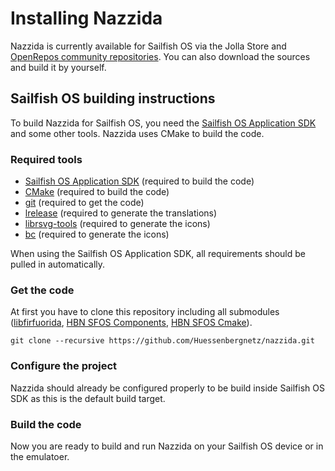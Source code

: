 # Installing Nazzida

Nazzida is currently available for Sailfish OS via the Jolla Store and [OpenRepos community repositories](https://openrepos.net/content/huessenbergnetz/nazzida). You can also download the sources and build it by yourself.

## Sailfish OS building instructions

To build Nazzida for Sailfish OS, you need the [Sailfish OS Application SDK](https://docs.sailfishos.org/Tools/Sailfish_SDK/) and some other tools. Nazzida uses CMake to build the code.

### Required tools
* [Sailfish OS Application SDK](https://docs.sailfishos.org/Tools/Sailfish_SDK/) (required to build the code)
* [CMake](https://cmake.org/) (required to build the code)
* [git](https://git-scm.com/) (required to get the code)
* [lrelease](https://doc.qt.io/qt-5/linguist-manager.html) (required to generate the translations)
* [librsvg-tools](https://wiki.gnome.org/Projects/LibRsvg) (required to generate the icons)
* [bc](http://www.gnu.org/software/bc/bc.html) (required to generate the icons)

When using the Sailfish OS Application SDK, all requirements should be pulled in automatically.

### Get the code
At first you have to clone this repository including all submodules ([libfirfuorida](https://github.com/Huessenbergnetz/libfirfuorida/), [HBN SFOS Components](https://github.com/Huessenbergnetz/HBN_SFOS_Components), [HBN SFOS Cmake](https://github.com/Huessenbergnetz/HBN_SFOS_Cmake)).

    git clone --recursive https://github.com/Huessenbergnetz/nazzida.git

### Configure the project
Nazzida should already be configured properly to be build inside Sailfish OS SDK as this is the default build target.

### Build the code
Now you are ready to build and run Nazzida on your Sailfish OS device or in the emulatoer.
